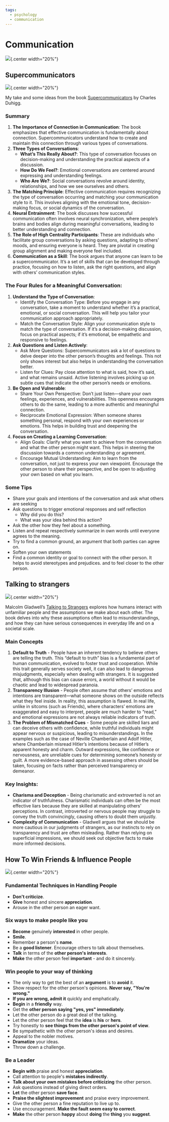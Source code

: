 ```yaml
---
tags:
  - psychology
  - communication
---
```


# Communication

![](img/conversation-1.svg){.center width="20%"}

## Supercommunicators

![](img/supercommunicators.jpg){.center width="20%"}

My take and some ideas from the book [Supercommunicators](https://www.google.ch/books/edition/Supercommunicators/D9e_EAAAQBAJ?hl=de&gbpv=1&dq=supercommunicators&printsec=frontcover) by Charles Duhigg.

### Summary

1. **The Importance of Connection in Communication**: The book emphasizes that effective communication is fundamentally about connection. Supercommunicators understand how to create and maintain this connection through various types of conversations.
2. **Three Types of Conversations**:
    - **What’s This Really About?**: This type of conversation focuses on decision-making and understanding the practical aspects of a discussion.
    - **How Do We Feel?**: Emotional conversations are centered around expressing and understanding feelings.
    - **Who Are We?**: Social conversations revolve around identity, relationships, and how we see ourselves and others.
3. **The Matching Principle**: Effective communication requires recognizing the type of conversation occurring and matching your communication style to it. This involves aligning with the emotional tone, decision-making focus, or social dynamics of the conversation.
4. **Neural Entrainment**: The book discusses how successful communication often involves neural synchronization, where people’s brains and bodies align during meaningful conversations, leading to better understanding and connection.
5. **The Role of High Centrality Participants**: These are individuals who facilitate group conversations by asking questions, adapting to others’ moods, and ensuring everyone is heard. They are pivotal in creating group alignment and making everyone feel included.
6. **Communication as a Skill**: The book argues that anyone can learn to be a supercommunicator. It’s a set of skills that can be developed through practice, focusing on how to listen, ask the right questions, and align with others’ communication styles.

### The Four Rules for a Meaningful Conversation:

1. **Understand the Type of Conversation**:
    - Identify the Conversation Type: Before you engage in any conversation, take a moment to understand whether it’s a practical, emotional, or social conversation. This will help you tailor your communication approach appropriately.
    - Match the Conversation Style: Align your communication style to match the type of conversation. If it’s a decision-making discussion, focus on practical aspects; if it’s emotional, be empathetic and responsive to feelings.
2. **Ask Questions and Listen Actively**:
    - Ask More Questions: Supercommunicators ask a lot of questions to delve deeper into the other person’s thoughts and feelings. This not only shows interest but also helps in understanding the conversation better.
    - Listen for Clues: Pay close attention to what is said, how it’s said, and what remains unsaid. Active listening involves picking up on subtle cues that indicate the other person’s needs or emotions.
3. **Be Open and Vulnerable**:
    - Share Your Own Perspective: Don’t just listen—share your own feelings, experiences, and vulnerabilities. This openness encourages others to do the same, leading to a more authentic and meaningful connection.
    - Reciprocate Emotional Expression: When someone shares something personal, respond with your own experiences or emotions. This helps in building trust and deepening the conversation.
4. **Focus on Creating a Learning Conversation**:
    - Align Goals: Clarify what you want to achieve from the conversation and what the other person might want. This helps in steering the discussion towards a common understanding or agreement.
    - Encourage Mutual Understanding: Aim to learn from the conversation, not just to express your own viewpoint. Encourage the other person to share their perspective, and be open to adjusting your own based on what you learn.

### Some Tips
- Share your goals and intentions of the conversation and ask what others are seeking
- Ask questions to trigger emotional responses and self reflection
    - Why did you do this?
    - What was your idea behind this action?
- Ask the other how they feel about a something.
- Listen and repeat respectively summarize in own words until everyone agrees to the meaning.
- Try to find a common ground, an argument that both parties can agree on.
- Soften your own statements
- Find a common identity or goal to connect with the other person. It helps to avoid stereotypes and prejudices. and to feel closer to the other person.

## Talking to strangers

![](img/talking-to-strangers.jpg){.center width="20%"}

Malcolm Gladwell’s [Talking to Strangers](https://www.google.ch/books/edition/Talking_to_Strangers/FTiGDwAAQBAJ?hl=de&gbpv=0) explores how humans interact with unfamiliar people and the assumptions we make about each other. The book delves into why these assumptions often lead to misunderstandings, and how they can have serious consequences in everyday life and on a societal scale.

### Main Concepts

1. **Default to Truth** -
   People have an inherent tendency to believe others are telling the truth. This “default to truth” bias is a fundamental part of human communication, evolved to foster trust and cooperation. While this trait generally serves society well, it can also lead to dangerous misjudgments, especially when dealing with strangers.
   It is suggested that, although this bias can cause errors, a world without it would be chaotic and lead to widespread paranoia.
2. **Transparency Illusion** -
   People often assume that others’ emotions and intentions are transparent—what someone shows on the outside reflects what they feel inside. In reality, this assumption is flawed. In real life, unlike in sitcoms (such as Friends), where characters’ emotions are exaggerated and easy to interpret, people are much harder to “read,” and emotional expressions are not always reliable indicators of truth.
3. **The Problem of Mismatched Cues** -
   Some people are skilled liars and can deceive others with confidence, while truthful individuals might appear nervous or suspicious, leading to misunderstandings. In the examples such as the case of Neville Chamberlain and Adolf Hitler, where Chamberlain misread Hitler’s intentions because of Hitler’s apparent honesty and charm.
   Outward expressions, like confidence or nervousness, are unreliable cues for determining someone’s honesty or guilt. A more evidence-based approach in assessing others should be taken, focusing on facts rather than perceived transparency or demeanor.

### Key Insights:

- **Charisma and Deception** - Being charismatic and extroverted is not an indicator of truthfulness. Charismatic individuals can often be the most effective liars because they are skilled at manipulating others’ perceptions. In contrast, introverted or nervous people may struggle to convey the truth convincingly, causing others to doubt them unjustly.
- **Complexity of Communication** - Gladwell argues that we should be more cautious in our judgments of strangers, as our instincts to rely on transparency and trust are often misleading. Rather than relying on superficial impressions, we should seek out objective facts to make more informed decisions.

## How To Win Friends & Influence People

![](img/how-to-win-friends_influence-people.jpg){.center width="20%"}

### Fundamental Techniques in Handling People
+ **Don't criticize**.
+ **Give** honest and sincere **appreciation**.
+ Arouse in the other person an eager want.

### Six ways to make people like you
+ **Become** genuinely **interested** in other people.
+ **Smile**.
+ Remember a person's **name**.
+ Be a **good listener**. Encourage others to talk about themselves.
+ **Talk** in terms of the **other person's interests**.
+ **Make** the other person feel **important** - and do it sincerely.

### Win people to your way of thinking
+ The only way to get the best of an **argument** is to **avoid** it.
+ Show respect for the other person's opinions. **Never say, "You're wrong."**
+ **If you are wrong, admit it** quickly and emphatically.
+ **Begin** in a **friendly** way.
+ Get the **other person saying "yes, yes" immediately**.
+ Let the other person do a great deal of the talking.
+ Let the other person feel that the **idea** is **his** or **hers**.
+ Try honestly to **see things from the other person's point of view**.
+ Be sympathetic with the other person's ideas and desires.
+ Appeal to the nobler motives.
+ **Dramatize** your ideas.
+ Throw down a challenge.

### Be a Leader
+ **Begin with** praise and honest **appreciation**.
+ Call attention to people's **mistakes indirectly**.
+ **Talk about your own mistakes before criticizing** the other person.
+ Ask questions instead of giving direct orders.
+ **Let** the other person **save face**.
+ **Praise the slightest improvement** and praise every improvement.
+ Give the other person a fine reputation to live up to.
+ Use encouragement. **Make the fault seem easy to correct**.
+ **Make** the other person **happy** about **doing** the **thing** you **suggest**.

